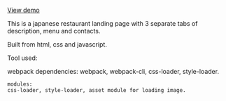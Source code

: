 [View demo](https://yuejiahz.github.io/restaurant-page/)

This is a japanese restaurant landing page with 3 separate tabs of description, menu and contacts.

Built from html, css and javascript.

Tool used: 

webpack
    dependencies:
    webpack, webpack-cli, css-loader, style-loader. 

    modules:
    css-loader, style-loader, asset module for loading image.


